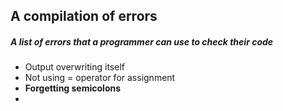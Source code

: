 ## A compilation of errors

##### A list of errors that a programmer can use to check their code

- Output overwriting itself
- Not using = operator for assignment
- **Forgetting semicolons**
- 